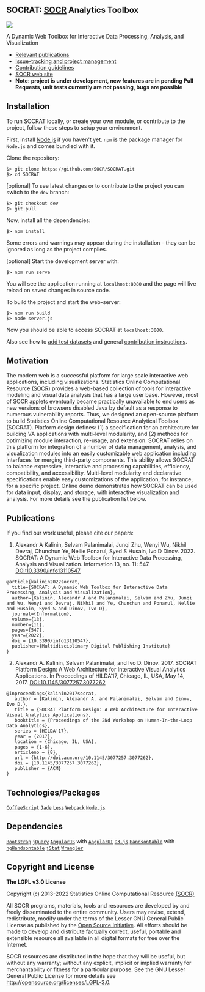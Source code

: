 ## SOCRAT: [SOCR](http://socr.umich.edu) Analytics Toolbox

<a href="http://socr.umich.edu/HTML5/SOCRAT/"><img align="middle" src="http://www.socr.umich.edu/img/SOCR_SOCRAT_Carousel.png"></a>

A Dynamic Web Toolbox for Interactive Data Processing, Analysis, and Visualization

* [Relevant publications](#publications)
* [Issue-tracking and project management](https://github.com/SOCR/SOCRAT-issues)
* [Contribution guidelines](https://github.com/SOCR/SOCRAT/blob/master/CONTRIBUTE.md)
* [SOCR web site](http://socr.umich.edu)
* **Note: project is under development, new features are in pending Pull Requests, unit tests currently are not passing, bugs are possible**

Installation
------------
To run SOCRAT locally, or create your own module, or contribute to the project, follow these steps to setup your environment.

First, install [Node.js](http://nodejs.org/) if you haven't yet. `npm` is the package manager for `Node.js` and comes bundled with it.

Clone the repository:

    $> git clone https://github.com/SOCR/SOCRAT.git
    $> cd SOCRAT

[optional] To see latest changes or to contribute to the project you can switch to the `dev` branch:

    $> git checkout dev
    $> git pull

Now, install all the dependencies:

    $> npm install

Some errors and warnings may appear during the installation – they can be ignored
as long as the project compiles.

[optional] Start the development server with:

    $> npm run serve

You will see the application running at `localhost:8080` and the page will live
reload on saved changes in source code.

To build the project and start the web-server:

    $> npm run build
    $> node server.js

Now you should be able to access SOCRAT at `localhost:3000`.

Also see how to [add test datasets](https://github.com/SOCR/SOCRAT/blob/dev/CONTRIBUTE.md#socr-datasets-for-testing) and general [contribution instructions](https://github.com/SOCR/SOCRAT/blob/dev/CONTRIBUTE.md).

Motivation
--------------
The modern web is a successful platform for large scale interactive web applications, including visualizations. Statistics Online Computational Resource ([SOCR](http://socr.umich.edu)) provides a
web-based collection of tools for interactive modeling and visual data analysis that has a large user base. However, most of SOCR applets eventually became practically unavailable to end users as new versions of browsers disabled Java by default as a response to numerous vulnerability reports.
Thus, we designed an open-source platform to build Statistics Online Computational Resource
Analytical Toolbox (SOCRAT). Platform design defines: (1) a specification for an architecture for building VA applications with multi-level modularity, and (2) methods for optimizing module
interaction, re-usage, and extension. SOCRAT relies on this platform for integration of a number of data management, analysis, and visualization modules into an easily customizable web application including interfaces for merging third-party components. This ability allows SOCRAT to balance expressive, interactive and processing capabilities, efficiency, compatibility, and accessibility. Multi-level modularity and declarative specifications enable easy customizations of the application, for instance, for a specific project. Online demo demonstrates how SOCRAT can be used for data input, display, and storage, with interactive visualization and analysis.
For more details see the publication list below.

Publications
------

If you find our work useful, please cite our papers:

1. Alexandr A Kalinin, Selvam Palanimalai, Junqi Zhu, Wenyi Wu, Nikhil Devraj, Chunchun Ye, Nellie Ponarul, Syed S Husain, Ivo D Dinov. 2022. SOCRAT: A Dynamic Web Toolbox for Interactive Data Processing, Analysis and Visualization. Information 13, no. 11: 547. [DOI:10.3390/info13110547](https://doi.org/10.3390/info13110547)

```
@article{kalinin2022socrat,
  title={SOCRAT: A Dynamic Web Toolbox for Interactive Data Processing, Analysis and Visualization},
  author={Kalinin, Alexandr A and Palanimalai, Selvam and Zhu, Junqi and Wu, Wenyi and Devraj, Nikhil and Ye, Chunchun and Ponarul, Nellie and Husain, Syed S and Dinov, Ivo D},
  journal={Information},
  volume={13},
  number={11},
  pages={547},
  year={2022},
  doi = {10.3390/info13110547},
  publisher={Multidisciplinary Digital Publishing Institute}
}
```

2. Alexandr A. Kalinin, Selvam Palanimalai, and Ivo D. Dinov. 2017. SOCRAT Platform Design: A Web Architecture for Interactive Visual Analytics Applications. In Proceedings of HILDA’17, Chicago, IL, USA, May 14, 2017. [DOI:10.1145/3077257.3077262](http://dx.doi.org/10.1145/3077257.3077262)

```
@inproceedings{kalinin2017socrat,
   author = {Kalinin, Alexandr A. and Palanimalai, Selvam and Dinov, Ivo D.},
   title = {SOCRAT Platform Design: A Web Architecture for Interactive Visual Analytics Applications},
   booktitle = {Proceedings of the 2Nd Workshop on Human-In-the-Loop Data Analytics},
   series = {HILDA'17},
   year = {2017},
   location = {Chicago, IL, USA},
   pages = {1-6},
   articleno = {8},
   url = {http://doi.acm.org/10.1145/3077257.3077262},
   doi = {10.1145/3077257.3077262},
   publisher = {ACM}
}
```

Technologies/Packages
----------------
 [`CoffeeScript`](http://coffeescript.org/)
 [`Jade`](http://jade-lang.com/)
 [`Less`](http://lesscss.org/)
 [`Webpack`](https://webpack.github.io/)
 [`Node.js`](http://nodejs.org/)

Dependencies
--------------
 [`Bootstrap`](http://getbootstrap.com/)
 [`jQuery`](https://jquery.com/)
 [`AngularJS`](http://angularjs.org) with [`AngularUI`](https://angular-ui.github.io/)
 [`D3.js`](http://d3js.org)
 [`Handsontable`](http://handsontable.com/) with [`ngHandsontable`](https://handsontable.github.io/ngHandsontable/)
 [`jStat`](https://jstat.github.io/)
 [`Wrangler`](http://vis.stanford.edu/wrangler/)

Copyright and License
----------------------

**The LGPL v3.0 License**

Copyright (c) 2013-2022 Statistics Online Computational Resource [(SOCR)](http://www.StatisticsResource.org)

All SOCR programs, materials, tools and resources are developed by and freely disseminated to the entire community.
Users may revise, extend, redistribute, modify under the terms of the Lesser GNU General Public License
as published by the [Open Source Initiative](http://opensource.org/licenses/). All efforts should be made to develop and distribute
factually correct, useful, portable and extensible resource all available in all digital formats for free over the Internet.

SOCR resources are distributed in the hope that they will be useful, but without
any warranty; without any explicit, implicit or implied warranty for merchantability or
fitness for a particular purpose. See the GNU Lesser General Public License for
more details see http://opensource.org/licenses/LGPL-3.0.
